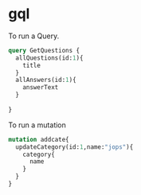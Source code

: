# gql

To run a Query.
```graphql
query GetQuestions {
  allQuestions(id:1){
    title
  }
  allAnswers(id:1){
    answerText
  }
  
}
```

To run a mutation 
```graphql
mutation addcate{
  updateCategory(id:1,name:"jops"){
    category{
      name
    }
  }
}
```